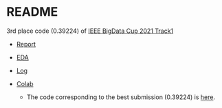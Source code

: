 # README

3rd place code (0.39224) of [IEEE BigData Cup 2021 Track1](https://www.kaggle.com/c/bigdata2021-rl-recsys/leaderboard)

*   [Report](202109_bigdatacup_report.pdf) 

*   [EDA](eda.md)

*   [Log](Log.md)

*   [Colab](colab/)
    *   The code corresponding to the best submission (0.39224) is [here](colab/20210824_bigdatacup_reweightloss_timefeat_useridemb.ipynb).



